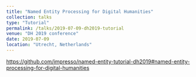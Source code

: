 ```yaml
---
title: "Named Entity Processing for Digital Humanities"
collection: talks
type: "Tutorial"
permalink: /talks/2019-07-09-dh2019-tutorial
venue: "DH 2019 conference"
date: 2019-07-09
location: "Utrecht, Netherlands"
---
```


https://github.com/impresso/named-entity-tutorial-dh2019#named-entity-processing-for-digital-humanities
